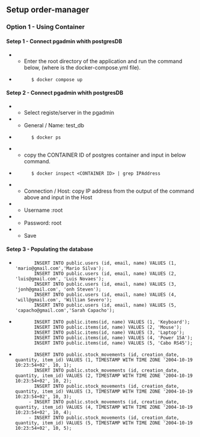 ## Setup order-manager
### Option 1 -  Using Container
####  Setep 1 - Connect pgadmin whith postgresDB 
* - Enter the root directory of the application and run the command below, (where is the docker-compose.yml file).
*           $ docker compose up
####  Setep 2 - Connect pgadmin whith postgresDB 
* - Select registe/server in the pgadmin
*   - General / Name: test_db
*           $ docker ps
*   - copy the CONTAINER ID of postgres container and input in below command.
*           $ docker inspect <CONTAINER ID> | grep IPAddress
*   - Connection / Host: copy IP address from the output of the command above and input in the Host                      
*   - Username :root
*   - Password: root
*   - Save
  
####  Setep 3 - Populating the database
*            INSERT INTO public.users (id, email, name) VALUES (1, 'mario@gmail.com','Mario Silva');
             INSERT INTO public.users (id, email, name) VALUES (2, 'luis@gmail.com', 'Luis Novaes');
             INSERT INTO public.users (id, email, name) VALUES (3, 'jonh@gmail.com', 'onh Steven');
             INSERT INTO public.users (id, email, name) VALUES (4, 'will@gmail.com', 'Willian Severo');
             INSERT INTO public.users (id, email, name) VALUES (5, 'capacho@gmail.com','Sarah Capacho');

*            INSERT INTO public.items(id, name) VALUES (1, 'Keyboard');
             INSERT INTO public.items(id, name) VALUES (2, 'Mouse');
             INSERT INTO public.items(id, name) VALUES (3, 'Laptop');
             INSERT INTO public.items(id, name) VALUES (4, 'Power 15A');
             INSERT INTO public.items(id, name) VALUES (5, 'Cabo RS45');

*            INSERT INTO public.stock_movements (id, creation_date, quantity, item_id) VALUES (1, TIMESTAMP WITH TIME ZONE '2004-10-19 10:23:54+02', 10, 1);
             INSERT INTO public.stock_movements (id, creation_date, quantity, item_id) VALUES (2, TIMESTAMP WITH TIME ZONE '2004-10-19 10:23:54+02', 10, 2);
             INSERT INTO public.stock_movements (id, creation_date, quantity, item_id) VALUES (3, TIMESTAMP WITH TIME ZONE '2004-10-19 10:23:54+02', 10, 3);
           - INSERT INTO public.stock_movements (id, creation_date, quantity, item_id) VALUES (4, TIMESTAMP WITH TIME ZONE '2004-10-19 10:23:54+02', 10, 4);
           - INSERT INTO public.stock_movements (id, creation_date, quantity, item_id) VALUES (5, TIMESTAMP WITH TIME ZONE '2004-10-19 10:23:54+02', 10, 5);
